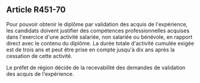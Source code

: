 ## Article R451-70

Pour pouvoir obtenir le diplôme par validation des acquis de l'expérience, les candidats doivent justifier des
compétences professionnelles acquises dans l'exercice d'une activité salariée, non salariée ou bénévole, en
rapport direct avec le contenu du diplôme. La durée totale d'activité cumulée exigée est de trois ans et peut
être prise en compte jusqu'à dix ans après la cessation de cette activité.

Le préfet de région décide de la recevabilité des demandes de validation des acquis de l'expérience.


